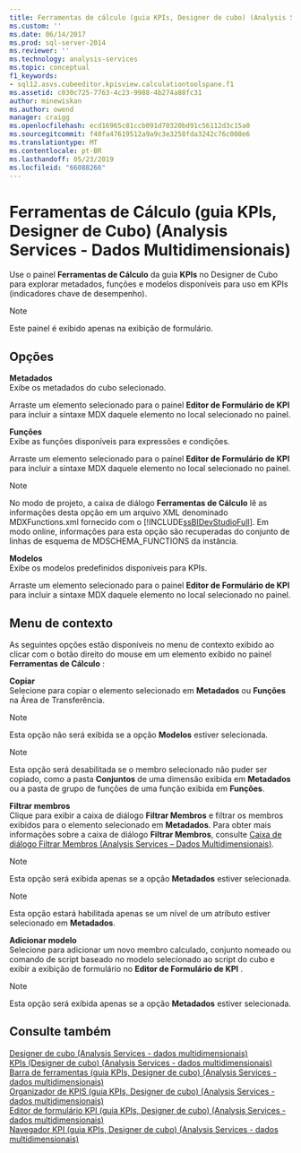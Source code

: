 ```yaml
---
title: Ferramentas de cálculo (guia KPIs, Designer de cubo) (Analysis Services - dados multidimensionais) | Microsoft Docs
ms.custom: ''
ms.date: 06/14/2017
ms.prod: sql-server-2014
ms.reviewer: ''
ms.technology: analysis-services
ms.topic: conceptual
f1_keywords:
- sql12.asvs.cubeeditor.kpisview.calculationtoolspane.f1
ms.assetid: c030c725-7763-4c23-9988-4b274a88fc31
author: minewiskan
ms.author: owend
manager: craigg
ms.openlocfilehash: ecd16965c81ccb091d70320bd91c56112d3c15a0
ms.sourcegitcommit: f40fa47619512a9a9c3e3258fda3242c76c008e6
ms.translationtype: MT
ms.contentlocale: pt-BR
ms.lasthandoff: 05/23/2019
ms.locfileid: "66088266"
---
```

# <a name="calculation-tools-kpis-tab-cube-designer-analysis-services---multidimensional-data"></a>Ferramentas de Cálculo (guia KPIs, Designer de Cubo) (Analysis Services - Dados Multidimensionais)
  Use o painel **Ferramentas de Cálculo** da guia **KPIs** no Designer de Cubo para explorar metadados, funções e modelos disponíveis para uso em KPIs (indicadores chave de desempenho).  
  
> [!NOTE]  
>  Este painel é exibido apenas na exibição de formulário.  
  
## <a name="options"></a>Opções  
 **Metadados**  
 Exibe os metadados do cubo selecionado.  
  
 Arraste um elemento selecionado para o painel **Editor de Formulário de KPI** para incluir a sintaxe MDX daquele elemento no local selecionado no painel.  
  
 **Funções**  
 Exibe as funções disponíveis para expressões e condições.  
  
 Arraste um elemento selecionado para o painel **Editor de Formulário de KPI** para incluir a sintaxe MDX daquele elemento no local selecionado no painel.  
  
> [!NOTE]  
>  No modo de projeto, a caixa de diálogo **Ferramentas de Cálculo** lê as informações desta opção em um arquivo XML denominado MDXFunctions.xml fornecido com o [!INCLUDE[ssBIDevStudioFull](../includes/ssbidevstudiofull-md.md)]. Em modo online, informações para esta opção são recuperadas do conjunto de linhas de esquema de MDSCHEMA_FUNCTIONS da instância.  
  
 **Modelos**  
 Exibe os modelos predefinidos disponíveis para KPIs.  
  
 Arraste um elemento selecionado para o painel **Editor de Formulário de KPI** para incluir a sintaxe MDX daquele elemento no local selecionado no painel.  
  
## <a name="context-menu"></a>Menu de contexto  
 As seguintes opções estão disponíveis no menu de contexto exibido ao clicar com o botão direito do mouse em um elemento exibido no painel **Ferramentas de Cálculo** :  
  
 **Copiar**  
 Selecione para copiar o elemento selecionado em **Metadados** ou **Funções** na Área de Transferência.  
  
> [!NOTE]  
>  Esta opção não será exibida se a opção **Modelos** estiver selecionada.  
  
> [!NOTE]  
>  Esta opção será desabilitada se o membro selecionado não puder ser copiado, como a pasta **Conjuntos** de uma dimensão exibida em **Metadados** ou a pasta de grupo de funções de uma função exibida em **Funções**.  
  
 **Filtrar membros**  
 Clique para exibir a caixa de diálogo **Filtrar Membros** e filtrar os membros exibidos para o elemento selecionado em **Metadados**. Para obter mais informações sobre a caixa de diálogo **Filtrar Membros**, consulte [Caixa de diálogo Filtrar Membros &#40;Analysis Services – Dados Multidimensionais&#41;](filter-members-dialog-box-analysis-services-multidimensional-data.md).  
  
> [!NOTE]  
>  Esta opção será exibida apenas se a opção **Metadados** estiver selecionada.  
  
> [!NOTE]  
>  Esta opção estará habilitada apenas se um nível de um atributo estiver selecionado em **Metadados**.  
  
 **Adicionar modelo**  
 Selecione para adicionar um novo membro calculado, conjunto nomeado ou comando de script baseado no modelo selecionado ao script do cubo e exibir a exibição de formulário no **Editor de Formulário de KPI** .  
  
> [!NOTE]  
>  Esta opção será exibida apenas se a opção **Metadados** estiver selecionada.  
  
## <a name="see-also"></a>Consulte também  
 [Designer de cubo &#40;Analysis Services - dados multidimensionais&#41;](cube-designer-analysis-services-multidimensional-data.md)   
 [KPIs &#40;Designer de cubo&#41; &#40;Analysis Services - dados multidimensionais&#41;](kpis-cube-designer-analysis-services-multidimensional-data.md)   
 [Barra de ferramentas &#40;guia KPIs, Designer de cubo&#41; &#40;Analysis Services - dados multidimensionais&#41;](toolbar-kpis-tab-cube-designer-analysis-services-multidimensional-data.md)   
 [Organizador de KPIS &#40;guia KPIs, Designer de cubo&#41; &#40;Analysis Services - dados multidimensionais&#41;](kpi-organizer-kpis-tab-cube-designer-analysis-services-multidimensional-data.md)   
 [Editor de formulário KPI &#40;guia KPIs, Designer de cubo&#41; &#40;Analysis Services - dados multidimensionais&#41;](kpi-form-editor-kpis-tab-cube-designer-analysis-services-multidimensional-data.md)   
 [Navegador KPI &#40;guia KPIs, Designer de cubo&#41; &#40;Analysis Services - dados multidimensionais&#41;](kpi-browser-kpis-tab-cube-designer-analysis-services-multidimensional-data.md)  
  
  
